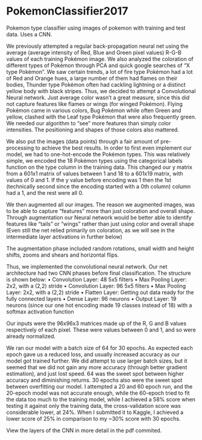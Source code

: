 # PokemonClassifier2017
Pokemon type classifier using images of pokemon with training and test data. Uses a CNN.


We previously attempted a regular back-propagation neural net using the average (average intensity of Red, Blue and Green pixel values) R-G-B values of each training Pokémon image. We also analyzed the coloration of different types of Pokémon through PCA and quick google searches of “X type Pokémon”. We saw certain trends, a lot of fire type Pokémon had a lot of Red and Orange hues, a large number of them had flames on their bodies, Thunder type Pokémon often had cackling lightning or a distinct yellow body with black stripes. Thus, we decided to attempt a Convolutional Neural network. Just average color wasn’t a great measure, since this did not capture features like flames or wings (for winged Pokémon). Flying Pokémon came in various colors, Bug Pokémon while often Green and yellow, clashed with the Leaf type Pokémon that were also frequently green. We needed our algorithm to “see” more features than simply color intensities. The positioning and shapes of those colors also mattered. 

We also put the images (data points) through a fair amount of pre-processing to achieve the best results. In order to first even implement our model, we had to one-hot-encode the Pokémon types. This was relatively simple, we encoded the 18 Pokémon types using the categorical labels function on the type column in the training data. This changed our y matrix from a 601x1 matrix of values between 1 and 18 to a 601x19 matrix, with values of 0 and 1. If the y value before encoding was 1 then the 1st (technically second since the encoding started with a 0th column) column had a 1, and the rest were all 0. 

We then augmented all our images. The reason we augmented images, was to be able to capture “features” more than just coloration and overall shape. Through augmentation our Neural network would be better able to identify features like “tails” or “wings” rather than just using color and overall shape (Even still the net relied primarily on coloration, as we will see in the intermediate layer activations in further below)

The augmentation phase included random rotations, small width and height shifts, zooms and shears and horizontal flips. 


Thus, we implemented the convolutional neural network. Our net architecture had two CNN phases before final classification. The structure is shown below:
•	Convolution Layer: 48 5x5 filters
•	Max Pooling Layer: 2x2, with a (2,2) stride
•	Convolution Layer: 96 5x5 filters
•	Max Pooling Layer: 2x2, with a (2,2) stride
•	Flatten Layer: Getting out data ready for the fully connected layers
•	Dense Layer: 96 neurons
•	Output Layer: 19 neurons (since our one hot encoding made 19 classes instead of 18) with a softmax activation function

Our inputs were the 96x96x3 matrices made up of the R, G and B values respectively of each pixel. These were values between 0 and 1, and so were already normalized. 

We ran our model with a batch size of 64 for 30 epochs. As expected each epoch gave us a reduced loss, and usually increased accuracy as our model got trained further. We did attempt to use larger batch sizes, but it seemed that we did not gain any more accuracy (through better gradient estimation), and just lost speed. 64 was the sweet spot between higher accuracy and diminishing returns. 30 epochs also were the sweet spot between overfitting our model. I attempted a 20 and 60 epoch run, and the 20-epoch model was not accurate enough, while the 60-epoch tried to fit the data too much to the training model, while I achieved a 58% score when testing it against only the training data, the cross-validation score was considerable lower, at 24%. When I submitted it to Kaggle, I achieved a lower score of 25% in comparison to my ~30% score with 30 epochs. 

View the layers of the CNN in more detail in the pdf commited.
